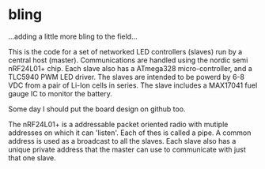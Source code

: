 bling
=====

...adding a little more bling to the field...

This is the code for a set of networked LED controllers (slaves) run by a central host (master). 
Communications are handled using the nordic semi nRF24L01+ chip. Each slave also has a ATmega328
micro-controller, and a TLC5940 PWM LED driver. The slaves are intended to be powerd by 6-8 VDC
from a pair of Li-Ion cells in series. The slave includes a MAX17041 fuel gauge IC to monitor the
battery.

Some day I should put the board design on github too.

The nRF24L01+ is a addressable packet oriented radio with mutiple addresses on
which it can 'listen'. Each of thes is called a pipe. A common address is used
as a broadcast to all the slaves. Each slave also has a unique private address
that the master can use to communicate with just that one slave.

